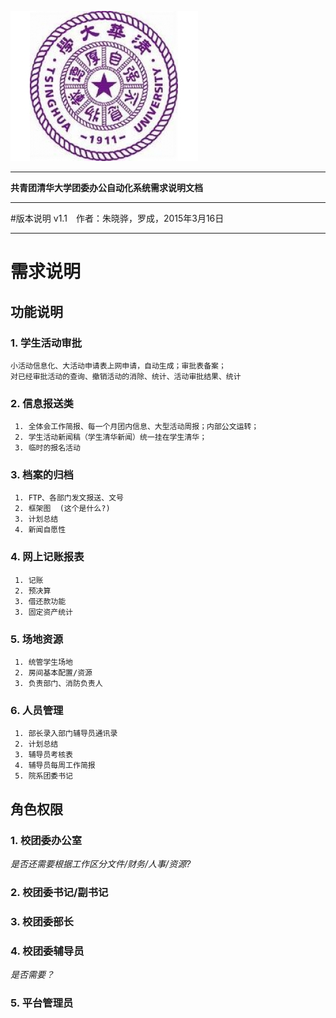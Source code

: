 ![thulogo](./figs/logo_thu.jpg)
************************************
**共青团清华大学团委办公自动化系统需求说明文档**
****************
#版本说明
v1.1　作者：朱晓骅，罗成，2015年3月16日
*********************************************

# 需求说明
## 功能说明


### 1. 学生活动审批 <!-- *这部分罗成负责* -->
<!-- 这部分与现有学生清华、我去网相结合，改进现有漏洞，添加若干功能，视觉上整合成完整的活动申请审批功能 -->	

	小活动信息化、大活动申请表上网申请，自动生成；审批表备案； 
	对已经审批活动的查询、撤销活动的消除、统计、活动审批结果、统计

### 2. 信息报送类 <!-- *这部分朱晓骅负责* -->
<!-- 活动的报送功能，主要是信息的推送，文件的提交（简单的在线编辑），在线显示、查询，这部分目前团委办公室也不清晰，需要先梳理具体工作流程，再梳理网站功能流程 -->
     1. 全体会工作简报、每一个月团内信息、大型活动周报；内部公文运转；
     2. 学生活动新闻稿（学生清华新闻）统一挂在学生清华；
     3. 临时的报名活动

### 3. 档案的归档 <!-- *这部分朱晓骅负责* -->
<!-- 这部分需要明确具体工作的流程 -->
     1. FTP、各部门发文报送、文号
     2. 框架图  (这个是什么?)
     3. 计划总结
     4. 新闻自愿性

### 4. 网上记账报表 <!-- *这部分罗成负责* -->
<!-- 这部分的功能基本保持现有流程不变，主要是电子化的过程 -->
     1. 记账
     2. 预决算
     3. 借还款功能
     3. 固定资产统计
     
### 5. 场地资源 <!-- *这部分朱晓骅负责* -->
<!-- 这部分是全新的工作，目前实体化的没有进行 -->
     1. 统管学生场地
     2. 房间基本配置/资源
     3. 负责部门、消防负责人

### 6. 人员管理 <!-- *这部分罗成负责* -->
<!-- 这部分需要联系办公室和组织部协作完成 -->
     1. 部长录入部门辅导员通讯录
     2. 计划总结
     3. 辅导员考核表
     4. 辅导员每周工作简报
     5. 院系团委书记

## 角色权限

### 1. 校团委办公室
*是否还需要根据工作区分文件/财务/人事/资源?*
### 2. 校团委书记/副书记
### 3. 校团委部长
### 4. 校团委辅导员
*是否需要？*
### 5. 平台管理员

